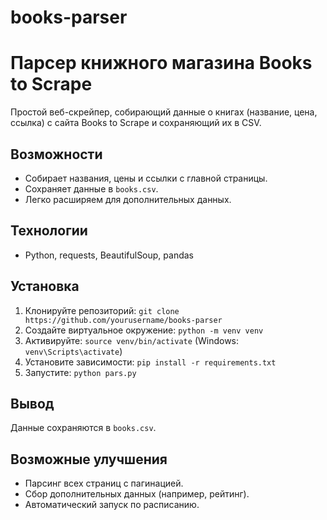 # books-parser
# Парсер книжного магазина Books to Scrape
Простой веб-скрейпер, собирающий данные о книгах (название, цена, ссылка) с сайта Books to Scrape и сохраняющий их в CSV.

## Возможности
- Собирает названия, цены и ссылки с главной страницы.
- Сохраняет данные в `books.csv`.
- Легко расширяем для дополнительных данных.

## Технологии
- Python, requests, BeautifulSoup, pandas

## Установка
1. Клонируйте репозиторий: `git clone https://github.com/yourusername/books-parser`
2. Создайте виртуальное окружение: `python -m venv venv`
3. Активируйте: `source venv/bin/activate` (Windows: `venv\Scripts\activate`)
4. Установите зависимости: `pip install -r requirements.txt`
5. Запустите: `python pars.py`

## Вывод
Данные сохраняются в `books.csv`.


## Возможные улучшения
- Парсинг всех страниц с пагинацией.
- Сбор дополнительных данных (например, рейтинг).
- Автоматический запуск по расписанию.

